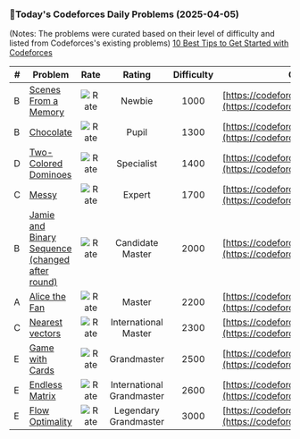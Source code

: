 ### 🌟Today's Codeforces Daily Problems (2025-04-05)
(Notes: The problems were curated based on their level of difficulty and listed from Codeforces's existing problems)
[10 Best Tips to Get Started with Codeforces](https://github.com/ika9810/Codeforces-Daily-Problems/blob/main/10%20Best%20Tips%20to%20Get%20Started%20with%20Codeforces.md)

| # | Problem | Rate| Rating | Difficulty | Contest |
|---| ----- | :--------: | :----------: | :----------: | ---------- |
|B|[Scenes From a Memory](https://codeforces.com/contest/1562/problem/B)|![Rate](https://img.shields.io/badge/Newbie-1000-lightgrey)|Newbie|1000|[https://codeforces.com/contest/1562](https://codeforces.com/contest/1562)|
|B|[Chocolate](https://codeforces.com/contest/617/problem/B)|![Rate](https://img.shields.io/badge/Pupil-1300-brightgreen)|Pupil|1300|[https://codeforces.com/contest/617](https://codeforces.com/contest/617)|
|D|[Two-Colored Dominoes](https://codeforces.com/contest/1863/problem/D)|![Rate](https://img.shields.io/badge/Specialist-1400-9cf)|Specialist|1400|[https://codeforces.com/contest/1863](https://codeforces.com/contest/1863)|
|C|[Messy](https://codeforces.com/contest/1227/problem/C)|![Rate](https://img.shields.io/badge/Expert-1700-blue)|Expert|1700|[https://codeforces.com/contest/1227](https://codeforces.com/contest/1227)|
|B|[Jamie and Binary Sequence (changed after round)](https://codeforces.com/contest/916/problem/B)|![Rate](https://img.shields.io/badge/Candidate%20Master-2000-blueviolet)|Candidate Master|2000|[https://codeforces.com/contest/916](https://codeforces.com/contest/916)|
|A|[Alice the Fan](https://codeforces.com/contest/1089/problem/A)|![Rate](https://img.shields.io/badge/Master-2200-orange)|Master|2200|[https://codeforces.com/contest/1089](https://codeforces.com/contest/1089)|
|C|[Nearest vectors](https://codeforces.com/contest/598/problem/C)|![Rate](https://img.shields.io/badge/International%20Master-2300-orange)|International Master|2300|[https://codeforces.com/contest/598](https://codeforces.com/contest/598)|
|E|[Game with Cards](https://codeforces.com/contest/1539/problem/E)|![Rate](https://img.shields.io/badge/Grandmaster-2500-red)|Grandmaster|2500|[https://codeforces.com/contest/1539](https://codeforces.com/contest/1539)|
|E|[Endless Matrix](https://codeforces.com/contest/249/problem/E)|![Rate](https://img.shields.io/badge/International%20Grandmaster-2600-red)|International Grandmaster|2600|[https://codeforces.com/contest/249](https://codeforces.com/contest/249)|
|E|[Flow Optimality](https://codeforces.com/contest/457/problem/E)|![Rate](https://img.shields.io/badge/Legendary%20Grandmaster-3000-red)|Legendary Grandmaster|3000|[https://codeforces.com/contest/457](https://codeforces.com/contest/457)|
